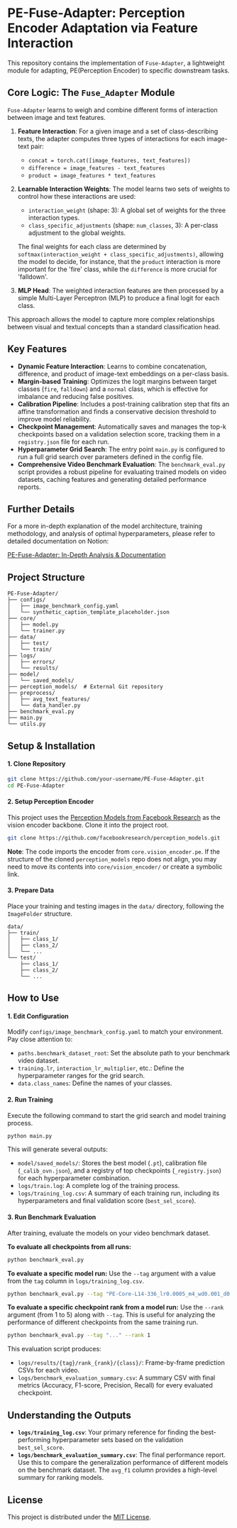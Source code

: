 # PE-Fuse-Adapter: Perception Encoder Adaptation via Feature Interaction

This repository contains the implementation of `Fuse-Adapter`, a lightweight module for adapting, PE(Perception Encoder) to specific downstream tasks.

## Core Logic: The `Fuse_Adapter` Module

`Fuse-Adapter` learns to weigh and combine different forms of interaction between image and text features.

1.  **Feature Interaction**: For a given image and a set of class-describing texts, the adapter computes three types of interactions for each image-text pair:
    *   `concat = torch.cat([image_features, text_features])`
    *   `difference = image_features - text_features`
    *   `product = image_features * text_features`

2.  **Learnable Interaction Weights**: The model learns two sets of weights to control how these interactions are used:
    *   `interaction_weight` (shape: 3): A global set of weights for the three interaction types.
    *   `class_specific_adjustments` (shape: `num_classes`, 3): A per-class adjustment to the global weights.

    The final weights for each class are determined by `softmax(interaction_weight + class_specific_adjustments)`, allowing the model to decide, for instance, that the `product` interaction is more important for the 'fire' class, while the `difference` is more crucial for 'falldown'.

3.  **MLP Head**: The weighted interaction features are then processed by a simple Multi-Layer Perceptron (MLP) to produce a final logit for each class.

This approach allows the model to capture more complex relationships between visual and textual concepts than a standard classification head.

## Key Features

-   **Dynamic Feature Interaction**: Learns to combine concatenation, difference, and product of image-text embeddings on a per-class basis.
-   **Margin-based Training**: Optimizes the logit margins between target classes (`fire`, `falldown`) and a `normal` class, which is effective for imbalance and reducing false positives.
-   **Calibration Pipeline**: Includes a post-training calibration step that fits an affine transformation and finds a conservative decision threshold to improve model reliability.
-   **Checkpoint Management**: Automatically saves and manages the top-k checkpoints based on a validation selection score, tracking them in a `registry.json` file for each run.
-   **Hyperparameter Grid Search**: The entry point `main.py` is configured to run a full grid search over parameters defined in the config file.
-   **Comprehensive Video Benchmark Evaluation**: The `benchmark_eval.py` script provides a robust pipeline for evaluating trained models on video datasets, caching features and generating detailed performance reports.

## Further Details
For a more in-depth explanation of the model architecture, training methodology, and analysis of optimal hyperparameters, please refer to detailed documentation on Notion:

[PE-Fuse-Adapter: In-Depth Analysis & Documentation](https://jiminc.notion.site/HF-Test-24f0afc85c47804482d3f11eec45af16?source=copy_link)

## Project Structure

```
PE-Fuse-Adapter/
├── configs/
│   ├── image_benchmark_config.yaml
│   └── synthetic_caption_template_placeholder.json
├── core/
│   ├── model.py
│   └── trainer.py
├── data/
│   ├── test/
│   └── train/
├── logs/
│   ├── errors/
│   └── results/
├── model/
│   └── saved_models/
├── perception_models/  # External Git repository
├── preprocess/
│   ├── avg_text_features/
│   └── data_handler.py
├── benchmark_eval.py
├── main.py
└── utils.py
```

## Setup & Installation

#### 1. Clone Repository

```bash
git clone https://github.com/your-username/PE-Fuse-Adapter.git
cd PE-Fuse-Adapter
```

#### 2. Setup Perception Encoder

This project uses the [Perception Models from Facebook Research](https://github.com/facebookresearch/perception_models) as the vision encoder backbone. Clone it into the project root.

```bash
git clone https://github.com/facebookresearch/perception_models.git
```

**Note**: The code imports the encoder from `core.vision_encoder.pe`. If the structure of the cloned `perception_models` repo does not align, you may need to move its contents into `core/vision_encoder/` or create a symbolic link.

#### 3. Prepare Data

Place your training and testing images in the `data/` directory, following the `ImageFolder` structure.

```
data/
├── train/
│   ├── class_1/
│   ├── class_2/
│   └── ...
└── test/
    ├── class_1/
    ├── class_2/
    └── ...
```

## How to Use

#### 1. Edit Configuration

Modify `configs/image_benchmark_config.yaml` to match your environment. Pay close attention to:

-   `paths.benchmark_dataset_root`: Set the absolute path to your benchmark video dataset.
-   `training.lr`, `interaction_lr_multiplier`, etc.: Define the hyperparameter ranges for the grid search.
-   `data.class_names`: Define the names of your classes.

#### 2. Run Training

Execute the following command to start the grid search and model training process.

```bash
python main.py
```

This will generate several outputs:
-   `model/saved_models/`: Stores the best model (`.pt`), calibration file (`_calib_ovn.json`), and a registry of top checkpoints (`_registry.json`) for each hyperparameter combination.
-   `logs/train.log`: A complete log of the training process.
-   `logs/training_log.csv`: A summary of each training run, including its hyperparameters and final validation score (`best_sel_score`).

#### 3. Run Benchmark Evaluation

After training, evaluate the models on your video benchmark dataset.

**To evaluate all checkpoints from all runs:**
```bash
python benchmark_eval.py
```

**To evaluate a specific model run:**
Use the `--tag` argument with a value from the `tag` column in `logs/training_log.csv`.
```bash
python benchmark_eval.py --tag "PE-Core-L14-336_lr0.0005_m4_wd0.001_d0.4_w10_b0.5"
```

**To evaluate a specific checkpoint rank from a model run:**
Use the `--rank` argument (from 1 to 5) along with `--tag`. This is useful for analyzing the performance of different checkpoints from the same training run.
```bash
python benchmark_eval.py --tag "..." --rank 1
```

This evaluation script produces:
-   `logs/results/{tag}/rank_{rank}/{class}/`: Frame-by-frame prediction CSVs for each video.
-   `logs/benchmark_evaluation_summary.csv`: A summary CSV with final metrics (Accuracy, F1-score, Precision, Recall) for every evaluated checkpoint.

## Understanding the Outputs

-   **`logs/training_log.csv`**: Your primary reference for finding the best-performing hyperparameter sets based on the validation `best_sel_score`.
-   **`logs/benchmark_evaluation_summary.csv`**: The final performance report. Use this to compare the generalization performance of different models on the benchmark dataset. The `avg_f1` column provides a high-level summary for ranking models.

## License

This project is distributed under the [MIT License](LICENSE).
